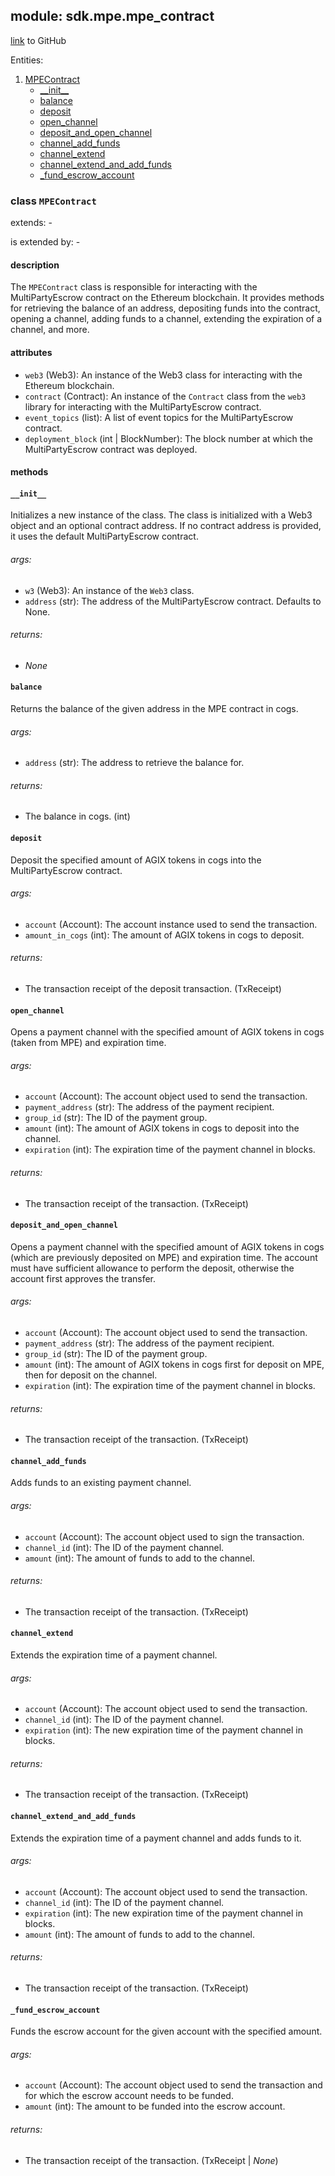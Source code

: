 ## module: sdk.mpe.mpe_contract

[link](https://github.com/singnet/snet-sdk-python/blob/master/snet/sdk/mpe/mpe_contract.py) to GitHub

Entities:
1. [MPEContract](#class-mpecontract)
   - [\_\_init\_\_](#__init__)
   - [balance](#balance)
   - [deposit](#deposit)
   - [open_channel](#open_channel)
   - [deposit_and_open_channel](#deposit_and_open_channel)
   - [channel_add_funds](#channel_add_funds)
   - [channel_extend](#channel_extend)
   - [channel_extend_and_add_funds](#channel_extend_and_add_funds)
   - [_fund_escrow_account](#_fund_escrow_account)

### class `MPEContract`

extends: -

is extended by: -

#### description

The `MPEContract` class is responsible for interacting with the MultiPartyEscrow 
contract on the Ethereum blockchain. It provides methods for retrieving the balance of an address, depositing 
funds into the contract, opening a channel, adding funds to a channel, extending the expiration of a channel, and more.

#### attributes

- `web3` (Web3): An instance of the Web3 class for interacting with the Ethereum blockchain.
- `contract` (Contract): An instance of the `Contract` class from the `web3` library for interacting 
with the MultiPartyEscrow contract.
- `event_topics` (list): A list of event topics for the MultiPartyEscrow contract.
- `deployment_block` (int | BlockNumber): The block number at which the MultiPartyEscrow contract was deployed.

#### methods

#### `__init__`

Initializes a new instance of the class. The class is initialized with a Web3 object and an optional contract address. 
If no contract address is provided, it uses the default MultiPartyEscrow contract.

###### args:

- `w3` (Web3): An instance of the `Web3` class.
- `address` (str): The address of the MultiPartyEscrow contract. Defaults to None.

###### returns:

- _None_

#### `balance`

Returns the balance of the given address in the MPE contract in cogs.

###### args:

- `address` (str): The address to retrieve the balance for.

###### returns:

- The balance in cogs. (int)

#### `deposit`

Deposit the specified amount of AGIX tokens in cogs into the MultiPartyEscrow contract.

###### args:

- `account` (Account): The account instance used to send the transaction.
- `amount_in_cogs` (int): The amount of AGIX tokens in cogs to deposit.


###### returns:

- The transaction receipt of the deposit transaction. (TxReceipt)

#### `open_channel`

Opens a payment channel with the specified amount of AGIX tokens in cogs (taken from MPE) and expiration time.

###### args:

- `account` (Account): The account object used to send the transaction.
- `payment_address` (str): The address of the payment recipient.
- `group_id` (str): The ID of the payment group.
- `amount` (int): The amount of AGIX tokens in cogs to deposit into the channel.
- `expiration` (int): The expiration time of the payment channel in blocks.

###### returns:

- The transaction receipt of the transaction. (TxReceipt)

#### `deposit_and_open_channel`

Opens a payment channel with the specified amount of AGIX tokens in cogs (which are previously deposited on MPE) 
and expiration time. The account must have sufficient allowance to perform the deposit, otherwise the account 
first approves the transfer.

###### args:

- `account` (Account): The account object used to send the transaction.
- `payment_address` (str): The address of the payment recipient.
- `group_id` (str): The ID of the payment group.
- `amount` (int): The amount of AGIX tokens in cogs first for deposit on MPE, then for deposit on the channel.
- `expiration` (int): The expiration time of the payment channel in blocks.

###### returns:

- The transaction receipt of the transaction. (TxReceipt)

#### `channel_add_funds`

Adds funds to an existing payment channel.

###### args:

- `account` (Account): The account object used to sign the transaction.
- `channel_id` (int): The ID of the payment channel.
- `amount` (int): The amount of funds to add to the channel.

###### returns:

- The transaction receipt of the transaction. (TxReceipt)

#### `channel_extend`

Extends the expiration time of a payment channel.

###### args:

- `account` (Account): The account object used to send the transaction.
- `channel_id` (int): The ID of the payment channel.
- `expiration` (int): The new expiration time of the payment channel in blocks.

###### returns:

- The transaction receipt of the transaction. (TxReceipt)

#### `channel_extend_and_add_funds`

Extends the expiration time of a payment channel and adds funds to it.

###### args:

- `account` (Account): The account object used to send the transaction.
- `channel_id` (int): The ID of the payment channel.
- `expiration` (int): The new expiration time of the payment channel in blocks.
- `amount` (int): The amount of funds to add to the channel.

###### returns:

- The transaction receipt of the transaction. (TxReceipt)

#### `_fund_escrow_account`

Funds the escrow account for the given account with the specified amount.

###### args:

- `account` (Account): The account object used to send the transaction and for which 
the escrow account needs to be funded.
- `amount` (int): The amount to be funded into the escrow account.

###### returns:

- The transaction receipt of the transaction. (TxReceipt | _None_)

